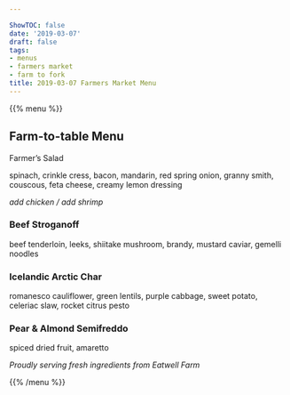 ```yaml
---

ShowTOC: false
date: '2019-03-07'
draft: false
tags:
- menus
- farmers market
- farm to fork
title: 2019-03-07 Farmers Market Menu
---
```


{{% menu %}}

## Farm\-to\-table Menu

Farmer’s Salad

spinach, crinkle cress, bacon, mandarin, red spring onion,
granny smith, couscous, feta cheese, creamy lemon dressing

*add chicken / add shrimp*

### Beef Stroganoff

beef tenderloin, leeks, shiitake mushroom, brandy,
mustard caviar, gemelli noodles

### Icelandic Arctic Char

romanesco cauliflower, green lentils, purple cabbage,
sweet potato, celeriac slaw, rocket citrus pesto

### Pear & Almond Semifreddo

spiced dried fruit, amaretto


*Proudly serving fresh ingredients from Eatwell Farm*

{{% /menu %}}
